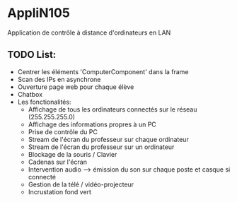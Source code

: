# AppliN105
Application de contrôle à distance d'ordinateurs en LAN

## TODO List:
 - Centrer les éléments 'ComputerComponent' dans la frame
 - Scan des IPs en asynchrone
 - Ouverture page web pour chaque élève
 - Chatbox
 - Les fonctionalités:
    - Affichage de tous les ordinateurs connectés sur le réseau (255.255.255.0)
    - Affichage des informations propres à un PC
    - Prise de contrôle du PC
    - Stream de l'écran du professeur sur chaque ordinateur
    - Stream de l'écran du professeur sur un ordinateur
    - Blockage de la souris / Clavier
    - Cadenas sur l'écran
    - Intervention audio --> émission du son sur chaque poste et casque si connecté
    - Gestion de la télé / vidéo-projecteur
    - Incrustation fond vert 
 